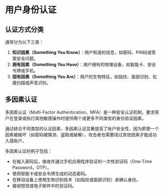 # 用户身份认证

## 认证方式分类

通常分为以下三类：

1. **知识因素（Something You Know）**：用户知道的信息，如密码、PIN码或答案安全问题。
2. **拥有因素（Something You Have）**：用户拥有的物理设备，如智能卡、安全令牌或手机。
3. **固有因素（Something You Are）**：用户的生物特征，如指纹、面部识别、虹膜扫描或声音识别。

## 多因素认证

多因素认证（Multi-Factor Authentication，MFA）是一种安全认证机制，要求用户在登录或执行其他敏感操作时提供两个或更多不同类型的身份验证因素。

通过结合不同类型的认证因素，多因素认证显著提高了账户安全性，因为即使一个因素被破坏（如密码被猜测、盗取或破解），攻击者也需要绕过其他因素才能成功入侵账户。

多因素认证的例子包括：

- 在输入密码后，接收并通过手机应用程序验证的一次性验证码（One-Time Password，OTP）。
- 使用智能卡或安全令牌生成的动态密码。
- 在移动设备上使用生物识别技术（如指纹或面部识别）来确认身份。
- 接收短信或电子邮件中的验证码。
